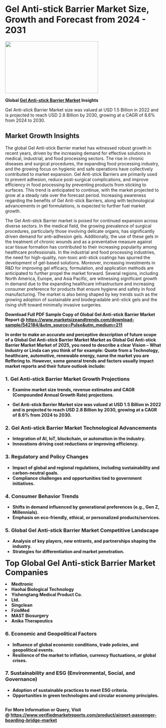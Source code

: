 <H1>Gel Anti-stick Barrier Market Size, Growth and Forecast from 2024 - 2031</H1><img class="aligncenter size-medium wp-image-584254" src="https://thirdeyenews.in/wp-content/uploads/2024/09/Global-Market-Research-300x168.jpeg" alt="" width="300" height="168" /><p><strong>Global&nbsp;<a href="https://www.marketsizeandtrends.com/download-sample/542184/&amp;utm_source=Pulse&amp;utm_medium=211">Gel Anti-stick Barrier Market</a> Insights</strong></p><p>Gel Anti-stick Barrier Market size was valued at USD 1.5 Billion in 2022 and is projected to reach USD 2.8 Billion by 2030, growing at a CAGR of 8.6% from 2024 to 2030.</p><p><h2>Market Growth Insights</h2> <p>The global Gel Anti-stick Barrier market has witnessed robust growth in recent years, driven by the increasing demand for effective solutions in medical, industrial, and food processing sectors. The rise in chronic diseases and surgical procedures, the expanding food processing industry, and the growing focus on hygienic and safe operations have collectively contributed to market expansion. Gel Anti-stick Barriers are primarily used to prevent adhesion, reduce post-surgical complications, and improve efficiency in food processing by preventing products from sticking to surfaces. This trend is anticipated to continue, with the market projected to grow at a steady rate over the forecast period. Increasing awareness regarding the benefits of Gel Anti-stick Barriers, along with technological advancements in gel formulations, is expected to further fuel market growth.</p> <p><strong></strong></p> <p>The Gel Anti-stick Barrier market is poised for continued expansion across diverse sectors. In the medical field, the growing prevalence of surgical procedures, particularly those involving delicate organs, has significantly driven demand for anti-adhesion gels. Additionally, the use of these gels in the treatment of chronic wounds and as a preventative measure against scar tissue formation has contributed to their increasing popularity among healthcare professionals. In the industrial and food processing industries, the need for high-quality, non-toxic anti-stick coatings has spurred the development of gel-based solutions. Moreover, increasing investments in R&D for improving gel efficacy, formulation, and application methods are anticipated to further propel the market forward. Several regions, including North America, Europe, and Asia Pacific, are witnessing significant growth in demand due to the expanding healthcare infrastructure and increasing consumer preference for products that ensure hygiene and safety in food manufacturing. The market is also being shaped by key trends such as the growing adoption of sustainable and biodegradable anti-stick gels and the rising shift toward minimally invasive surgeries. <p><strong></p><p><span class=""><strong>Download Full PDF Sample Copy of Global Gel Anti-stick Barrier Market Report</strong> @ <a href="https://www.marketsizeandtrends.com/download-sample/542184/&amp;utm_source=Pulse&amp;utm_medium=211" target="_blank">https://www.marketsizeandtrends.com/download-sample/542184/&amp;utm_source=Pulse&amp;utm_medium=211</a></span></p><p>In order to make an accurate and perceptive description of future scope of a Global&nbsp;Gel Anti-stick Barrier Market Market as Global&nbsp;Gel Anti-stick Barrier Market Market of 2025, you need to describe a clear Vision &ndash; What Industry or Linda can you think of for example: Quote from a Technology, healthcare, automotive, renewable energy, name the market you are Reffering to. However, some general trends and factors usually impact market reports and their future outlook include:</p><h3>1.&nbsp;<strong>Gel Anti-stick Barrier Market Growth Projections</strong></h3><ul><li>Examine market size trends, revenue estimates and CAGR (Compounded Annual Growth Rate) projections.</li><li><p>Gel Anti-stick Barrier Market size was valued at USD 1.5 Billion in 2022 and is projected to reach USD 2.8 Billion by 2030, growing at a CAGR of 8.6% from 2024 to 2030.</p></li></ul><h3>2.&nbsp;<strong>Gel Anti-stick Barrier Market Technological Advancements</strong></h3><ul><li>Integration of AI, IoT, blockchain, or automation in the industry.</li><li>Innovations driving cost reductions or improving efficiency.</li></ul><h3>3.&nbsp;<strong>Regulatory and Policy Changes</strong></h3><ul><li>Impact of global and regional regulations, including sustainability and carbon-neutral goals.</li><li>Compliance challenges and opportunities tied to government initiatives.</li></ul><h3>4.&nbsp;<strong>Consumer Behavior Trends</strong></h3><ul><li>Shifts in demand influenced by generational preferences (e.g., Gen Z, Millennials).</li><li>Emphasis on eco-friendly, ethical, or personalized products/services.</li></ul><h3>5.&nbsp;<strong>Global Gel Anti-stick Barrier Market Competitive Landscape</strong></h3><ul><li>Analysis of key players, new entrants, and partnerships shaping the industry.</li><li>Strategies for differentiation and market penetration.</li></ul><p data-pm-slice="1 1 []"><span style="color: inherit; font-family: inherit; font-size: 25px;">Top Global Gel Anti-stick Barrier Market Companies</span></p><div class="" data-test-id=""><p><li>Medtronic</li><li> Haohai Biological Technology</li><li> Yishengtang Medical Product Co.</li><li> Ltd.</li><li> Singclean</li><li> FzioMed</li><li> MAST Biosurgery</li><li> Anika Therapeutics</li></p></div><h3>6.&nbsp;<strong>Economic and Geopolitical Factors</strong></h3><ul><li>Influence of global economic conditions, trade policies, and geopolitical events.</li><li>Resilience of the market to inflation, currency fluctuations, or global crises.</li></ul><h3>7.&nbsp;<strong>Sustainability and ESG (Environmental, Social, and Governance)</strong></h3><ul><li>Adoption of sustainable practices to meet ESG criteria.</li><li>Opportunities in green technologies and circular economy principles.</li></ul><h2><strong style="font-size: 14px;">For More Information or Query, Visit @&nbsp;</strong><a style="background-color: #ffffff; font-size: 14px;" href="https://www.marketsizeandtrends.com/report/gel-anti-stick-barrier-market/" target="_blank">https://www.verifiedmarketreports.com/product/airport-passenger-boarding-bridge-market</a></h2>
